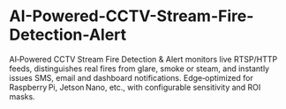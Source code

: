 # AI-Powered-CCTV-Stream-Fire-Detection-Alert
AI‑Powered CCTV Stream Fire Detection &amp; Alert monitors live RTSP/HTTP feeds, distinguishes real fires from glare, smoke or steam, and instantly issues SMS, email and dashboard notifications. Edge‑optimized for Raspberry Pi, Jetson Nano, etc., with configurable sensitivity and ROI masks.
